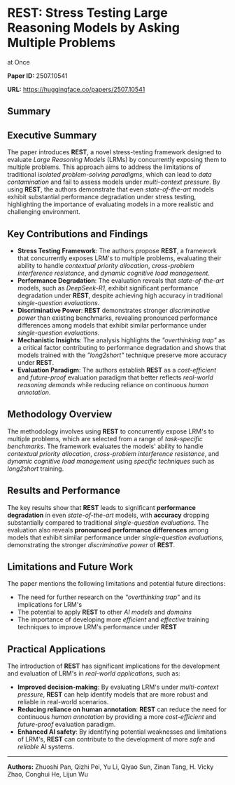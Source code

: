 # REST: Stress Testing Large Reasoning Models by Asking Multiple Problems
  at Once

**Paper ID:** 2507.10541

**URL:** https://huggingface.co/papers/2507.10541

## Summary

## Executive Summary
The paper introduces **REST**, a novel stress-testing framework designed to evaluate *Large Reasoning Models* (LRMs) by concurrently exposing them to multiple problems. This approach aims to address the limitations of traditional *isolated problem-solving paradigms*, which can lead to *data contamination* and fail to assess models under *multi-context pressure*. By using **REST**, the authors demonstrate that even *state-of-the-art* models exhibit substantial performance degradation under stress testing, highlighting the importance of evaluating models in a more realistic and challenging environment.

## Key Contributions and Findings
* **Stress Testing Framework**: The authors propose **REST**, a framework that concurrently exposes LRM's to multiple problems, evaluating their ability to handle *contextual priority allocation*, *cross-problem interference resistance*, and *dynamic cognitive load management*.
* **Performance Degradation**: The evaluation reveals that *state-of-the-art* models, such as *DeepSeek-R1*, exhibit significant performance degradation under **REST**, despite achieving high accuracy in traditional *single-question evaluations*.
* **Discriminative Power**: **REST** demonstrates stronger *discriminative power* than existing benchmarks, revealing pronounced performance differences among models that exhibit similar performance under *single-question evaluations*.
* **Mechanistic Insights**: The analysis highlights the *"overthinking trap"* as a critical factor contributing to performance degradation and shows that models trained with the *"long2short"* technique preserve more accuracy under **REST**.
* **Evaluation Paradigm**: The authors establish **REST** as a *cost-efficient* and *future-proof* evaluation paradigm that better reflects *real-world reasoning demands* while reducing reliance on continuous *human annotation*.

## Methodology Overview
The methodology involves using **REST** to concurrently expose LRM's to multiple problems, which are selected from a range of *task-specific benchmarks*. The framework evaluates the models' ability to handle *contextual priority allocation*, *cross-problem interference resistance*, and *dynamic cognitive load management* using *specific techniques* such as *long2short* training.

## Results and Performance
The key results show that **REST** leads to significant **performance degradation** in even *state-of-the-art* models, with **accuracy** dropping substantially compared to traditional *single-question evaluations*. The evaluation also reveals **pronounced performance differences** among models that exhibit similar performance under *single-question evaluations*, demonstrating the stronger *discriminative power* of **REST**.

## Limitations and Future Work
The paper mentions the following limitations and potential future directions:
* The need for further research on the *"overthinking trap"* and its implications for LRM's
* The potential to apply **REST** to other *AI models* and *domains*
* The importance of developing more *efficient* and *effective* training techniques to improve LRM's performance under **REST**

## Practical Applications
The introduction of **REST** has significant implications for the development and evaluation of LRM's in *real-world applications*, such as:
* **Improved decision-making**: By evaluating LRM's under *multi-context pressure*, **REST** can help identify models that are more robust and reliable in real-world scenarios.
* **Reducing reliance on human annotation**: **REST** can reduce the need for continuous *human annotation* by providing a more *cost-efficient* and *future-proof* evaluation paradigm.
* **Enhanced AI safety**: By identifying potential weaknesses and limitations of LRM's, **REST** can contribute to the development of more *safe* and *reliable* AI systems.

---

**Authors:** Zhuoshi Pan, Qizhi Pei, Yu Li, Qiyao Sun, Zinan Tang, H. Vicky Zhao, Conghui He, Lijun Wu
